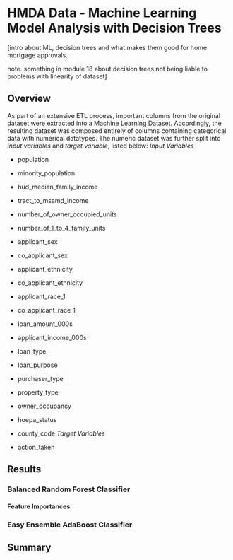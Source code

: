 # HMDA Data - Machine Learning Model Analysis with Decision Trees

[intro about ML, decision trees and what makes them good for home mortgage approvals.

note. something in module 18 about decision trees not being liable to problems with linearity of dataset]

## Overview

As part of an extensive ETL process, important columns from the original dataset were extracted into a Machine Learning Dataset. Accordingly, the resulting dataset was composed entirely of columns containing categorical data with numerical datatypes. The numeric dataset was further split into *input variables* and *target variable*, listed below: 
*Input Variables*

* population
* minority_population
* hud_median_family_income
* tract_to_msamd_income
* number_of_owner_occupied_units
* number_of_1_to_4_family_units
* applicant_sex
* co_applicant_sex
* applicant_ethnicity
* co_applicant_ethnicity
* applicant_race_1
* co_applicant_race_1
* loan_amount_000s
* applicant_income_000s
* loan_type
* loan_purpose
* purchaser_type
* property_type
* owner_occupancy
* hoepa_status
* county_code
*Target Variables*

* action_taken



## Results

### Balanced Random Forest Classifier 

#### Feature Importances 


### Easy Ensemble AdaBoost Classifier 

## Summary 
